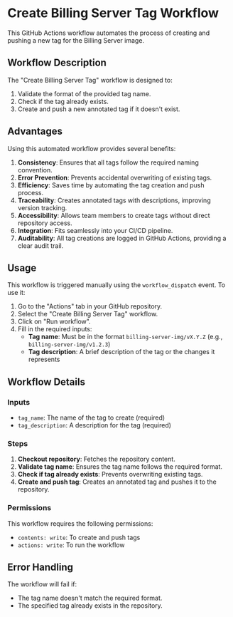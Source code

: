 # Create Billing Server Tag Workflow

This GitHub Actions workflow automates the process of creating and pushing a new tag for the Billing Server image.

## Workflow Description

The "Create Billing Server Tag" workflow is designed to:

1. Validate the format of the provided tag name.
2. Check if the tag already exists.
3. Create and push a new annotated tag if it doesn't exist.

## Advantages

Using this automated workflow provides several benefits:

1. **Consistency**: Ensures that all tags follow the required naming convention.
2. **Error Prevention**: Prevents accidental overwriting of existing tags.
3. **Efficiency**: Saves time by automating the tag creation and push process.
4. **Traceability**: Creates annotated tags with descriptions, improving version tracking.
5. **Accessibility**: Allows team members to create tags without direct repository access.
6. **Integration**: Fits seamlessly into your CI/CD pipeline.
7. **Auditability**: All tag creations are logged in GitHub Actions, providing a clear audit trail.

## Usage

This workflow is triggered manually using the `workflow_dispatch` event. To use it:

1. Go to the "Actions" tab in your GitHub repository.
2. Select the "Create Billing Server Tag" workflow.
3. Click on "Run workflow".
4. Fill in the required inputs:
   - **Tag name**: Must be in the format `billing-server-img/vX.Y.Z` (e.g., `billing-server-img/v1.2.3`)
   - **Tag description**: A brief description of the tag or the changes it represents

## Workflow Details

### Inputs

- `tag_name`: The name of the tag to create (required)
- `tag_description`: A description for the tag (required)

### Steps

1. **Checkout repository**: Fetches the repository content.
2. **Validate tag name**: Ensures the tag name follows the required format.
3. **Check if tag already exists**: Prevents overwriting existing tags.
4. **Create and push tag**: Creates an annotated tag and pushes it to the repository.

### Permissions

This workflow requires the following permissions:

- `contents: write`: To create and push tags
- `actions: write`: To run the workflow

## Error Handling

The workflow will fail if:

- The tag name doesn't match the required format.
- The specified tag already exists in the repository.
